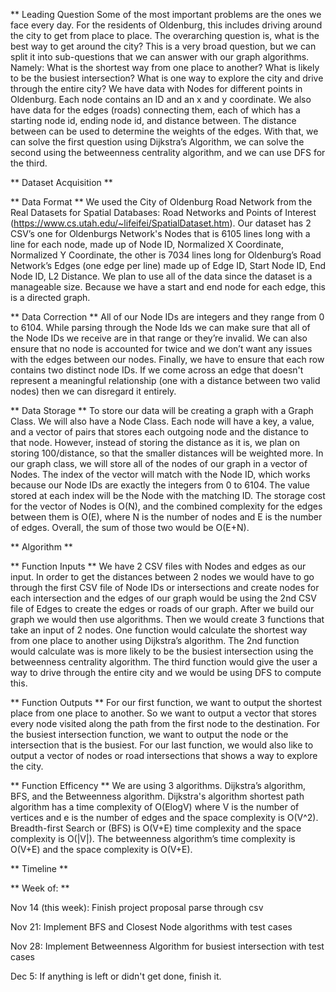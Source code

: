 ** Leading Question
Some of the most important problems are the ones we face every day.  For the residents of Oldenburg, this includes driving around the city to get from place to place. The overarching question is, what is the best way to get around the city? This is a very broad question, but we can split it into sub-questions that we can answer with our graph algorithms. Namely:
What is the shortest way from one place to another?
What is likely to be the busiest intersection?
What is one way to explore the city and drive through the entire city?
We have data with Nodes for different points in Oldenburg.  Each node contains an ID and an x and y coordinate. We also have data for the edges (roads) connecting them, each of which has a starting node id, ending node id, and distance between. The distance between can be used to determine the weights of the edges. With that, we can solve the first question using Dijkstra’s Algorithm, we can solve the second using the betweenness centrality algorithm, and we can use DFS for the third.

** Dataset Acquisition **

** Data Format **
We used the City of Oldenburg Road Network from the Real Datasets for Spatial Databases: Road Networks and Points of Interest (https://www.cs.utah.edu/~lifeifei/SpatialDataset.htm). Our dataset has 2 CSV’s one for Oldenburgs Network's Nodes that is 6105 lines long with a line for each node, made up of Node ID, Normalized X Coordinate, Normalized Y Coordinate, the other is 7034 lines long for Oldenburg’s Road Network’s Edges (one edge per line) made up of Edge ID, Start Node ID, End Node ID, L2 Distance. We plan to use all of the data since the dataset is a manageable size.  Because we have a start and end node for each edge, this is a directed graph.

** Data Correction **
All of our Node IDs are integers and they range from 0 to 6104. While parsing through the Node Ids we can make sure that all of the Node IDs we receive are in that range or they’re invalid. We can also ensure that no node is accounted for twice and we don’t want any issues with the edges between our nodes. Finally, we have to ensure that each row contains two distinct node IDs. If we come across an edge that doesn't represent a meaningful relationship (one with a distance between two valid nodes) then we can disregard it entirely.

** Data Storage **
To store our data will be creating a graph with a Graph Class. We will also have a Node Class. Each node will have a key, a value, and a vector of pairs that stores each outgoing node and the distance to that node. However, instead of storing the distance as it is, we plan on storing 100/distance, so that the smaller distances will be weighted more. In our graph class, we will store all of the nodes of our graph in a vector of Nodes. The index of the vector will match with the Node ID, which works because our Node IDs are exactly the integers from 0 to 6104. The value stored at each index will be the Node with the matching ID.  The storage cost for the vector of Nodes is O(N), and the combined complexity for the edges between them is O(E), where N is the number of nodes and E is the number of edges. Overall, the sum of those two would be O(E+N).

** Algorithm **

** Function Inputs **
We have 2 CSV files with Nodes and edges as our input. In order to get the distances between 2 nodes we would have to go through the first CSV file of Node IDs or intersections and create nodes for each intersection and the edges of our graph would be using the 2nd CSV file of Edges to create the edges or roads of our graph. After we build our graph we would then use algorithms. Then we would create 3 functions that take an input of 2 nodes. One function would calculate the shortest way from one place to another using Dijkstra’s algorithm. The 2nd function would calculate was is more likely to be the busiest intersection using the betweenness centrality algorithm. The third function would give the user a way to drive through the entire city and we would be using DFS to compute this.

** Function Outputs **
For our first function, we want to output the shortest place from one place to another. So we want to output a vector that stores every node visited along the path from the first node to the destination.  For the busiest intersection function, we want to output the node or the intersection that is the busiest. For our last function, we would also like to output a vector of nodes or road intersections that shows a way to explore the city. 

** Function Efficency **
We are using 3 algorithms. Dijkstra’s algorithm, BFS, and the Betweenness algorithm. Dijkstra's algorithm shortest path algorithm has a time complexity of O(ElogV) where V is the number of vertices and e is the number of edges and the space complexity is O(V^2).  Breadth-first Search or (BFS) is O(V+E) time complexity and the space complexity is O(|V|). The betweenness algorithm’s time complexity is O(V+E) and the space complexity is O(V+E).  


** Timeline **

** Week of: **

Nov 14 (this week):
Finish project proposal
parse through csv

Nov 21:
Implement BFS and Closest Node algorithms with test cases

Nov 28:
Implement Betweenness Algorithm for busiest intersection with test cases

Dec 5:
If anything is left or didn't get done, finish it.
